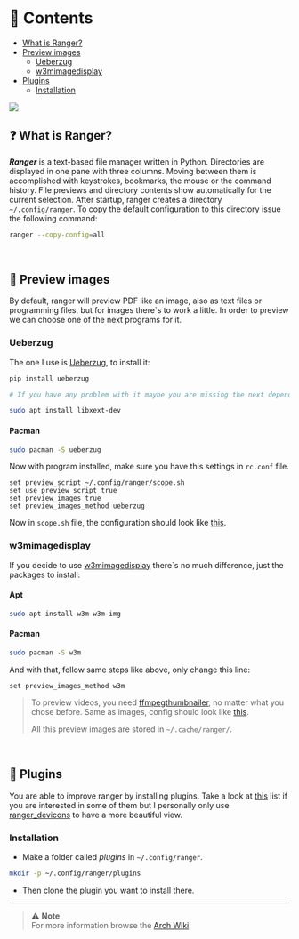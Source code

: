 # 📑 Contents

- [What is Ranger?](#❓-what-is-ranger)
- [Preview images](#🌄-preview-images)
  - [Ueberzug](#ueberzug)
  - [w3mimagedisplay](#w3mimagedisplay)
- [Plugins](#🧩-plugins)
  - [Installation](#installation)

<img src="https://raw.githubusercontent.com/jorgeloopzz/dotfiles/master/.screenshots/ranger.png" />

## ❓ What is Ranger?

**_Ranger_** is a text-based file manager written in Python. Directories are displayed in one pane with three columns. Moving between them is accomplished with keystrokes, bookmarks, the mouse or the command history. File previews and directory contents show automatically for the current selection. After startup, ranger creates a directory `~/.config/ranger`. To copy the default configuration to this directory issue the following command:

```bash
ranger --copy-config=all
```

&nbsp;

## 🌄 Preview images

By default, ranger will preview PDF like an image, also as text files or programming files, but for images there`s to work a little. In order to preview we can choose one of the next programs for it.

### Ueberzug

The one I use is [Ueberzug](https://github.com/ueber-devel/ueberzug), to install it:

```bash
pip install ueberzug

# If you have any problem with it maybe you are missing the next dependency

sudo apt install libxext-dev
```

#### Pacman

```bash
sudo pacman -S ueberzug
```

Now with program installed, make sure you have this settings in `rc.conf` file.

```
set preview_script ~/.config/ranger/scope.sh
set use_preview_script true
set preview_images true
set preview_images_method ueberzug
```

Now in `scope.sh` file, the configuration should look like [this](https://github.com/jorgeloopzz/dotfiles/blob/master/.config/ranger/scope.sh#L142).

### w3mimagedisplay

If you decide to use [w3mimagedisplay](https://salsa.debian.org/debian/w3m) there`s no much difference, just the packages to install:

#### Apt

```bash
sudo apt install w3m w3m-img
```

#### Pacman

```bash
sudo pacman -S w3m
```

And with that, follow same steps like above, only change this line:

```
set preview_images_method w3m
```

> To preview videos, you need [ffmpegthumbnailer](https://github.com/dirkvdb/ffmpegthumbnailer), no matter what you chose before. Same as images, config should look like [this](https://github.com/jorgeloopzz/dotfiles/blob/master/.config/ranger/scope.sh#L157).
>
> All this preview images are stored in `~/.cache/ranger/`.

&nbsp;

## 🧩 Plugins

You are able to improve ranger by installing plugins. Take a look at [this](https://github.com/topics/ranger-plugin) list if you are interested in some of them but I personally only use [ranger_devicons](https://github.com/alexanderjeurissen/ranger_devicons) to have a more beautiful view.

### Installation

- Make a folder called _plugins_ in `~/.config/ranger`.

```bash
mkdir -p ~/.config/ranger/plugins
```

- Then clone the plugin you want to install there.

---

> ⚠️ **Note**\
> For more information browse the [Arch Wiki](https://wiki.archlinux.org/title/Ranger).
